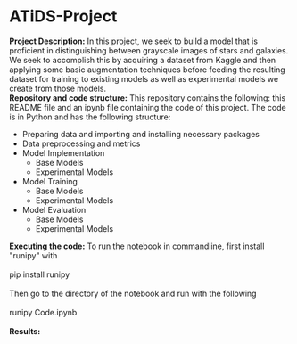 # ATiDS-Project
**Project Description:**
In this project, we seek to build a model that is proficient in distinguishing between grayscale images of stars and galaxies. We seek to accomplish this by acquiring a dataset from Kaggle and then applying some basic augmentation techniques before feeding the resulting dataset for training to existing models as well as experimental models we create from those models.  
**Repository and code structure:**
This repository contains the following: this README file and an ipynb file containing the code of this project. The code is in Python and has the following structure:  
- Preparing data and importing and installing necessary packages
- Data preprocessing and metrics
- Model Implementation
  - Base Models
  - Experimental Models
- Model Training
  - Base Models
  - Experimental Models
- Model Evaluation
  - Base Models
  - Experimental Models

**Executing the code:**
To run the notebook in commandline, first install "runipy" with  
<br />
pip install runipy  
<br />
Then go to the directory of the notebook and run with the following  
<br />
runipy Code.ipynb  
<br />
**Results:**
